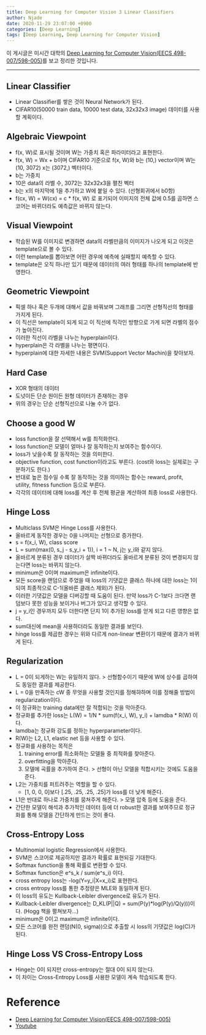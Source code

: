 ```yaml
---
title: Deep Learning for Computer Vision 3 Linear Classifiers
author: Njade
date: 2020-11-29 23:07:00 +0900
categories: [Deep Learning]
tags: [Deep Learning, Deep Learning for Computer Vision]
---
```


이 게시글은 미시간 대학의 [Deep Learning for Computer Vision(EECS 498-007/598-005)](https://web.eecs.umich.edu/~justincj/teaching/eecs498/FA2020/)를 보고 정리한 것입니다.

---

## Linear Classifier
- Linear Classifier를 쌓은 것이 Neural Network가 된다.
- CIFAR10(50000 train data, 10000 test data, 32x32x3 image) 데이터를 사용할 계획이다.

## Algebraic Viewpoint
- f(x, W)로 표시될 것이며 W는 가중치 혹은 파라미터라고 표현한다.
- f(x, W) = Wx + b이며 CIFAR10 기준으로 f(x, W)와 b는 (10,) vector이며 W는 (10, 3072) x는 (3072,) 벡터이다.
- b는 가중치
- 10은 data의 라벨 수, 3072는 32x32x3을 펼친 벡터
- b는 x의 마지막에 1을 추가하고 W에 붙일 수 있다. (선형회귀에서 b0항)
- f(cx, W) = W(cx) = c * f(x, W) 로 표기되어 이미지의 전체 값에 0.5를 곱하면 스코어는 바뀌더라도 예측값은 바뀌지 않는다.

## Visual Viewpoint
- 학습된 W를 이미지로 변경하면 data의 라벨만큼의 이미지가 나오게 되고 이것은 template으로 볼 수 있다.
- 이런 template를 뽑아보면 어떤 경우에 예측에 실패할지 예측할 수 있다.
- template은 오직 하나만 있기 때문에 데이터의 여러 형태를 하나의 template에 반영한다.

## Geometric Viewpoint
- 픽셀 하나 혹은 두개에 대해서 값을 바꿔보며 그래프를 그리면 선형직선의 형태를 가지게 된다.
- 이 직선은 template이 되게 되고 이 직선에 직각인 방향으로 가게 되면 라벨의 점수가 높아진다.
- 이러한 직선이 라벨을 나누는 hyperplain이다.
- hyperplain은 각 라벨을 나누는 평면이다.
- hyperplain에 대한 자세한 내용은 SVM(Support Vector Machin)을 찾아보자.

## Hard Case
- XOR 형태의 데이터
- 도넛이든 단순 원이든 원형 데이터가 존재하는 경우
- 위의 경우는 단순 선형직선으로 나눌 수가 없다.

## Choose a good W
- loss function을 잘 선택해서 w를 최적화한다.
- loss function은 모델이 얼마나 잘 동작하는지 보여주는 함수이다.
- loss가 낮을수록 잘 동작하는 것을 의미한다.
- objective function, cost function이라고도 부른다. (cost와 loss는 실제로는 구분하기도 한다.)
- 반대로 높은 점수일 수록 잘 동작하는 것을 의미하는 함수는 reward, profit, utility, fitness function 등으로 부른다.
- 각각의 데이터에 대해 loss를 계산 후 전체 평균을 계산하여 최종 loss로 사용한다.

## Hinge Loss
- Multiclass SVM은 Hinge Loss를 사용한다.
- 올바르게 동작한 경우는 0을 나머지는 선형으로 증가한다.
- s = f(x_i, W), class score
- L = sum(max(0, s_j - s_y_i + 1)), i = 1 ~ N, j는 y_i와 같지 않다.
- 올바르게 분류된 경우 데이터가 살짝 바뀌더라도 올바르게 분류된 것이 변경되지 않는다면 loss는 바뀌지 않는다.
- minimum은 0이며 maximum은 infinite이다.
- 모든 score을 랜덤으로 주었을 때 loss의 기댓값은 클래스 하나에 대한 loss는 1이되여 최종적으로 C-1(올바른 클래스 제외)가 된다.
- 이러한 기댓값은 모델을 디버깅할 때 도움이 된다. 만약 loss가 C-1보다 크다면 랜덤보다 못한 성능을 보이거나 버그가 있다고 생각할 수 있다.
- j = y_i인 경우까지 모두 더한다면 단지 1이 추가된 loss를 얻게 되고 다른 영향은 없다.
- sum대신에 mean을 사용하더라도 동일한 결과를 보인다.
- hinge loss를 제곱한 경우는 위와 다르게 non-linear 변환이기 때문에 결과가 바뀌게 된다.

## Regularization
- L = 0이 되게하는 W는 유일하지 않다. > 선형함수이기 때문에 W에 상수를 곱하여도 동일한 결과를 제공한다.
- L = 0을 만족하는 cW 중 무엇을 사용할 것인지를 정해햐하며 이를 정해줄 방법이 regularization이다.
- 이 정규화는 training data에만 잘 적합되는 것을 막아준다.
- 정규화를 추가한 loss는 L(W) = 1/N * sum(f(x_i, W), y_i) + lamdba * R(W) 이다.
- lamdba는 정규화 강도를 정하는 hyperparameter이다.
- R(W)는 L2, L1, elastic net 등을 사용할 수 있다.
- 정규화를 사용하는 목적은 
    1. training error를 최소화하는 모델들 중 최적화를 찾아준다.
    2. overfitting을 막아준다.
    3. 모델에 곡률을 추가하여 준다. > 선형이 아닌 모델을 적합시키는 것에도 도움을 준다.
- L2는 가중치를 퍼트려주는 역할을 할 수 있다. 
    - [1, 0, 0, 0]보다 [.25, .25, .25, .25]가 loss를 더 낮게 해준다.
- L1은 반대로 하나로 가중치를 뭉쳐주게 해준다. > 모델 압축 등에 도움을 준다.
- 간단한 모델이 해석과 추가적인 데이터 등에 더 robust한 결과를 보여주므로 정규화를 통해 모델을 간단하게 만드는 것이 좋다.

## Cross-Entropy Loss
- Multinomial logistic Regression에서 사용한다.
- SVM은 스코어로 제공하지만 결과가 확률로 표현되길 기대한다.
- Softmax function을 통해 확률로 변환할 수 있다.
- Softmax function은 e^s_k / sum(e^s_i) 이다.
- cross entropy loss는 -log(Y=y_i|X=x_i)로 표현한다.
- cross entropy loss를 통한 추정량은 MLE와 동일하게 된다.
- 이 loss의 유도는 Kullback-Leibler divergence로 유도가 된다.
- Kullback-Leibler divergence는 D_KL(P||Q) = sum(P(y)*log(P(y)/Q(y)))이다. (Hogg 책을 펼쳐보자...)
- minimum은 0이고 maximum은 infinite이다.
- 모든 스코어를 완전 랜덤(N(0, sigma))으로 추출할 시 loss의 기댓값은 log(C)가 된다.

## Hinge Loss VS Cross-Entropy Loss
- Hinge는 0이 되지만 cross-entropy는 절대 0이 되지 않는다.
- 이 차이는 Cross-Entropy Loss를 사용한 모델이 계속 학습되도록 한다.


# Reference
- [Deep Learning for Computer Vision(EECS 498-007/598-005)](https://web.eecs.umich.edu/~justincj/teaching/eecs498/FA2020/)
- [Youtube](https://www.youtube.com/watch?v=dJYGatp4SvA&list=PL5-TkQAfAZFbzxjBHtzdVCWE0Zbhomg7r)
